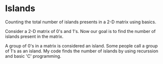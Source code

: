 # Islands
Counting the total number of islands presents in a 2-D matrix using basics.

Consider a 2-D matrix of 0's and 1's. Now our goal is to find the number of islands present in the matrix.

A group of 0's in a matrix is considered an island. Some people call a group of 1's as an island. My code finds the number of islands by using recurssion and basic 'C' programming.
